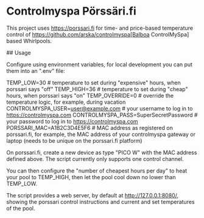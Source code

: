 # Controlmyspa Pörssäri.fi

This project uses https://porssari.fi for time- and price-based temperature control of https://github.com/arska/controlmyspa[Balboa ControlMySpa] based Whirlpools.

## Usage

Configure using environment variables, for local development you can put them into an ".env" file:

TEMP_LOW=30 # temperature to set during "expensive" hours, when porssari says "off"
TEMP_HIGH=36 # temperature to set during "cheap" hours, when porssari says "on"
TEMP_OVERRIDE=0 # override the temperature logic, for example, during vacation
CONTROLMYSPA_USER=user@example.com # your username to log in to https://controlmyspa.com
CONTROLMYSPA_PASS=SuperSecretPassword # your password to log in to https://controlmyspa.com
PORSSARI_MAC=A1B2C3D4E5F6 # MAC address as registered on porssari.fi, for example, the MAC address of your controlmyspa gateway or laptop (needs to be unique on the porssari.fi platform)

On porssari.fi, create a new device as type "PICO W" with the MAC address defined above. The script currently only supports one control channel.

You can then configure the "number of cheapest hours per day" to heat your pool to TEMP_HIGH, then let the pool cool down no lower than TEMP_LOW.

The script provides a web server, by default at http://127.0.0.1:8080/, showing the porssari control instructions and current and set temperatures of the pool.
